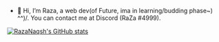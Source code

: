 - 👋 Hi, I’m Raza, a web dev(of Future, ima in learning/budding phase~) ^^)/.
You can contact me at Discord (RaZa #4999).
<!---
RazaNaqsh/RazaNaqsh is a ✨ special ✨ repository because its `README.md` (this file) appears on your GitHub profile.
You can click the Preview link to take a look at your changes.
--->
[![RazaNaqsh's GitHub stats](https://github-readme-stats.vercel.app/api?username=RazaNaqsh)](https://github.com/RazaNaqsh/github-readme-stats)
